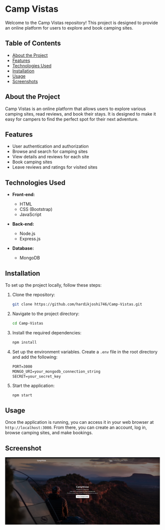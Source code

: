 # Camp Vistas

Welcome to the Camp Vistas repository! This project is designed to provide an online platform for users to explore and book camping sites.

## Table of Contents

- [About the Project](#about-the-project)
- [Features](#features)
- [Technologies Used](#technologies-used)
- [Installation](#installation)
- [Usage](#usage)
- [Screenshots](#screenshots)

## About the Project

Camp Vistas is an online platform that allows users to explore various camping sites, read reviews, and book their stays. It is designed to make it easy for campers to find the perfect spot for their next adventure.

## Features

- User authentication and authorization
- Browse and search for camping sites
- View details and reviews for each site
- Book camping sites
- Leave reviews and ratings for visited sites

## Technologies Used

- **Front-end:**
  - HTML
  - CSS (Bootstrap)
  - JavaScript

- **Back-end:**
  - Node.js
  - Express.js

- **Database:**
  - MongoDB

## Installation

To set up the project locally, follow these steps:

1. Clone the repository:
    ```sh
    git clone https://github.com/hardikjoshi746/Camp-Vistas.git
    ```

2. Navigate to the project directory:
    ```sh
    cd Camp-Vistas
    ```

3. Install the required dependencies:
    ```sh
    npm install
    ```

4. Set up the environment variables. Create a `.env` file in the root directory and add the following:
    ```
    PORT=3000
    MONGO_URI=your_mongodb_connection_string
    SECRET=your_secret_key
    ```

5. Start the application:
    ```sh
    npm start
    ```

## Usage

Once the application is running, you can access it in your web browser at `http://localhost:3000`. From there, you can create an account, log in, browse camping sites, and make bookings.

## Screenshot

![Home Page](Home.png)


